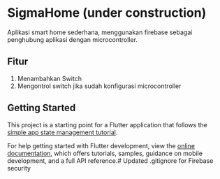# SigmaHome (under construction)

Aplikasi smart home sederhana, menggunakan firebase sebagai penghubung aplikasi dengan microcontroller.

## Fitur
1. Menambahkan Switch
2. Mengontrol switch jika sudah konfigurasi microcontroller

## Getting Started

This project is a starting point for a Flutter application that follows the
[simple app state management
tutorial](https://flutter.dev/to/state-management-sample).

For help getting started with Flutter development, view the
[online documentation](https://docs.flutter.dev), which offers tutorials,
samples, guidance on mobile development, and a full API reference.# Updated .gitignore for Firebase security
